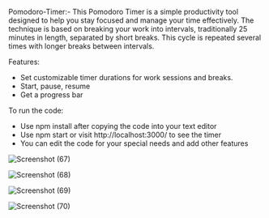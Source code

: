 Pomodoro-Timer:-
This Pomodoro Timer is a simple productivity tool designed to help you stay focused and manage your time effectively. The technique is based on breaking your work into intervals, traditionally 25 minutes in length, separated by short breaks. This cycle is repeated several times with longer breaks between intervals.


Features:
- Set customizable timer durations for work sessions and breaks.
- Start, pause, resume
- Get a progress bar


To run the code:
- Use npm install after copying the code into your text editor
- Use npm start or visit http://localhost:3000/ to see the timer
- You can edit the code for your special needs and add other features


![Screenshot (67)](https://github.com/prateek1596/Pomodoro-Timer/assets/146472683/99d9e90b-b8b8-4c5b-b373-03bc0bfe5b88)



![Screenshot (68)](https://github.com/prateek1596/Pomodoro-Timer/assets/146472683/800733e6-eddb-4407-8e5b-918f8a300f4e)



![Screenshot (69)](https://github.com/prateek1596/Pomodoro-Timer/assets/146472683/2821bbc8-d52c-4e74-82a1-bd88f8a4801a)



![Screenshot (70)](https://github.com/prateek1596/Pomodoro-Timer/assets/146472683/c8fd9b8a-2281-4ba7-9f48-53566096cdc5)
